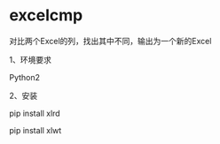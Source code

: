 # excelcmp
对比两个Excel的列，找出其中不同，输出为一个新的Excel

1、环境要求

Python2

2、安装

pip install xlrd

pip install xlwt
